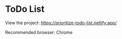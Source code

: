 # ToDo List

View the project: https://prioritize-todo-list.netlify.app/

Recommended browser: Chrome
